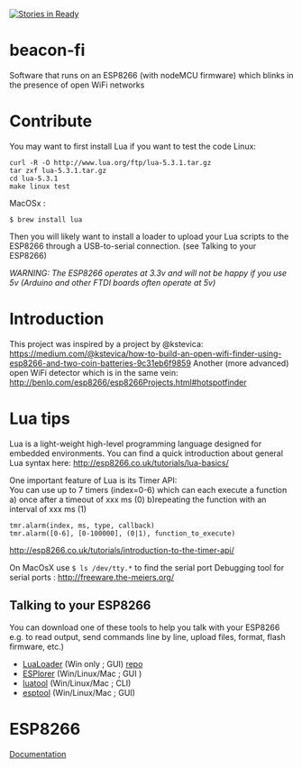[![Stories in Ready](https://badge.waffle.io/MADE-barcelona/beacon-fi.png?label=ready&title=Ready)](https://waffle.io/MADE-barcelona/beacon-fi)
# beacon-fi
Software that runs on an ESP8266 (with nodeMCU firmware) which blinks in the presence of open WiFi networks

# Contribute

You may want to first install Lua if you want to test the code
Linux: 
```
curl -R -O http://www.lua.org/ftp/lua-5.3.1.tar.gz
tar zxf lua-5.3.1.tar.gz
cd lua-5.3.1
make linux test
```
MacOSx :
```
$ brew install lua
```

Then you will likely want to install a loader to upload your Lua scripts to the ESP8266 through a USB-to-serial connection. (see Talking to your ESP8266)

*WARNING: The ESP8266 operates at 3.3v and will not be happy if you use 5v (Arduino and other FTDI boards often operate at 5v)*


# Introduction
This project was inspired by a project by @kstevica: https://medium.com/@kstevica/how-to-build-an-open-wifi-finder-using-esp8266-and-two-coin-batteries-9c31eb6f9859
Another (more advanced) open WiFi detector which is in the same vein:
http://benlo.com/esp8266/esp8266Projects.html#hotspotfinder


# Lua tips
Lua is a light-weight high-level programming language designed for embedded environments. You can find a quick introduction about general Lua syntax here: http://esp8266.co.uk/tutorials/lua-basics/

One important feature of Lua is its Timer API:   
You can use up to 7 timers (index=0-6) which can each execute a function
a) once after a timeout of xxx ms (0)
b)repeating the function with an interval of xxx ms (1)
```
tmr.alarm(index, ms, type, callback) 
tmr.alarm([0-6], [0-100000], (0|1), function_to_execute)
```

http://esp8266.co.uk/tutorials/introduction-to-the-timer-api/ 

On MacOsX use ` $ ls /dev/tty.* ` to find the serial port 
Debugging tool for serial ports : http://freeware.the-meiers.org/
## Talking to your ESP8266
You can download one of these tools to help you talk with your ESP8266 e.g. to read output, send commands line by line, upload files, format, flash firmware, etc.)

* [LuaLoader](https://github.com/GeoNomad/LuaLoader/) (Win only ; GUI) [repo](https://github.com/4refr0nt/ESPlorer)
* [ESPlorer](http://esp8266.ru/esplorer/) (Win/Linux/Mac ; GUI  )
* [luatool](https://github.com/4refr0nt/luatool) (Win/Linux/Mac ; CLI)
* [esptool](https://github.com/tommie/esptool) (Win/Linux/Mac ; GUI) 

# ESP8266

[Documentation](http://www.esp8266.com/wiki/doku.php?id=start)

